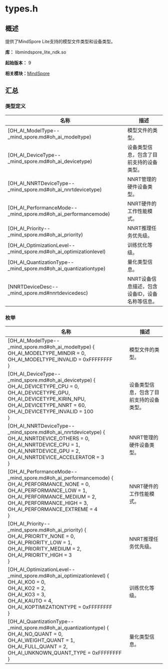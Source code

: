 # types.h


## 概述

提供了MindSpore Lite支持的模型文件类型和设备类型。

**库：** libmindspore_lite_ndk.so

**起始版本：** 9

**相关模块：**[MindSpore](capi-_mind_spore.md)


## 汇总


### 类型定义

| 名称 | 描述 |
| -------- | -------- |
| [OH_AI_ModelType--_mind_spore.md#oh_ai_modeltype) | 模型文件的类型。 |
| [OH_AI_DeviceType--_mind_spore.md#oh_ai_devicetype) | 设备类型信息，包含了目前支持的设备类型。 |
| [OH_AI_NNRTDeviceType--_mind_spore.md#oh_ai_nnrtdevicetype) | NNRT管理的硬件设备类型。 |
| [OH_AI_PerformanceMode--_mind_spore.md#oh_ai_performancemode) | NNRT硬件的工作性能模式。 |
| [OH_AI_Priority--_mind_spore.md#oh_ai_priority) | NNRT推理任务优先级。 |
| [OH_AI_OptimizationLevel--_mind_spore.md#oh_ai_optimizationlevel) | 训练优化等级。 |
| [OH_AI_QuantizationType--_mind_spore.md#oh_ai_quantizationtype) | 量化类型信息。 |
| [NNRTDeviceDesc--_mind_spore.md#nnrtdevicedesc) | NNRT设备信息描述，包含设备ID，设备名称等信息。 |


### 枚举

| 名称 | 描述 |
| -------- | -------- |
| [OH_AI_ModelType--_mind_spore.md#oh_ai_modeltype) {<br/>OH_AI_MODELTYPE_MINDIR = 0,<br/>OH_AI_MODELTYPE_INVALID = 0xFFFFFFFF<br/>} | 模型文件的类型。 |
| [OH_AI_DeviceType--_mind_spore.md#oh_ai_devicetype) {<br/>OH_AI_DEVICETYPE_CPU = 0,<br/>OH_AI_DEVICETYPE_GPU,<br/>OH_AI_DEVICETYPE_KIRIN_NPU,<br/>OH_AI_DEVICETYPE_NNRT = 60,<br/>OH_AI_DEVICETYPE_INVALID = 100<br/>} | 设备类型信息，包含了目前支持的设备类型。 |
| [OH_AI_NNRTDeviceType--_mind_spore.md#oh_ai_nnrtdevicetype) {<br/>OH_AI_NNRTDEVICE_OTHERS = 0,<br/>OH_AI_NNRTDEVICE_CPU = 1,<br/>OH_AI_NNRTDEVICE_GPU = 2,<br/>OH_AI_NNRTDEVICE_ACCELERATOR = 3<br/>} | NNRT管理的硬件设备类型。 |
| [OH_AI_PerformanceMode--_mind_spore.md#oh_ai_performancemode) {<br/>OH_AI_PERFORMANCE_NONE = 0,<br/>OH_AI_PERFORMANCE_LOW = 1,<br/>OH_AI_PERFORMANCE_MEDIUM = 2,<br/>OH_AI_PERFORMANCE_HIGH = 3,<br/>OH_AI_PERFORMANCE_EXTREME = 4<br/>} | NNRT硬件的工作性能模式。 |
| [OH_AI_Priority--_mind_spore.md#oh_ai_priority) {<br/>OH_AI_PRIORITY_NONE = 0,<br/>OH_AI_PRIORITY_LOW = 1,<br/>OH_AI_PRIORITY_MEDIUM = 2,<br/>OH_AI_PRIORITY_HIGH = 3<br/>} | NNRT推理任务优先级。 |
| [OH_AI_OptimizationLevel--_mind_spore.md#oh_ai_optimizationlevel) {<br/>OH_AI_KO0 = 0,<br/>OH_AI_KO2 = 2,<br/>OH_AI_KO3 = 3,<br/>OH_AI_KAUTO = 4,<br/>OH_AI_KOPTIMIZATIONTYPE = 0xFFFFFFFF<br/>} | 训练优化等级。 |
| [OH_AI_QuantizationType--_mind_spore.md#oh_ai_quantizationtype) {<br/>OH_AI_NO_QUANT = 0,<br/>OH_AI_WEIGHT_QUANT = 1,<br/>OH_AI_FULL_QUANT = 2,<br/>OH_AI_UNKNOWN_QUANT_TYPE = 0xFFFFFFFF } | 量化类型信息。 |
